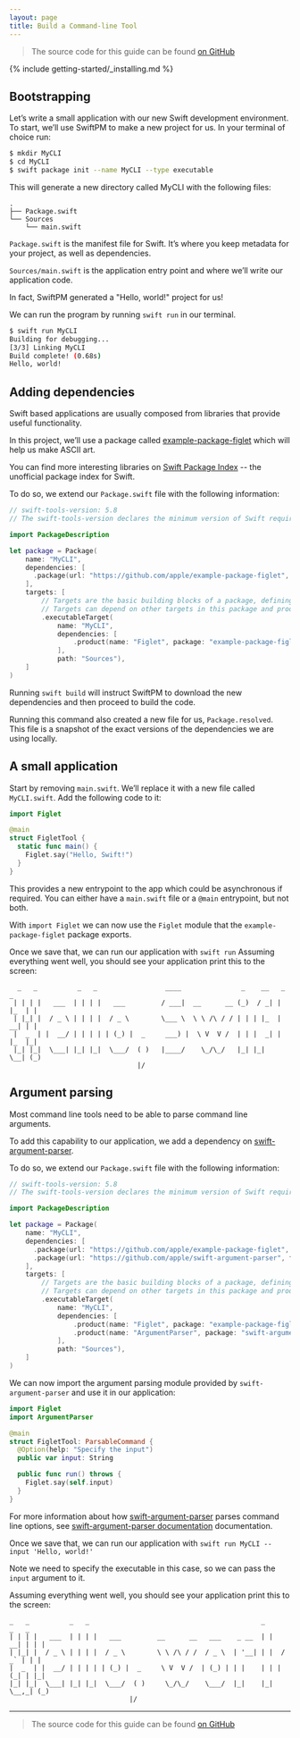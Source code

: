 ```yaml
---
layout: page
title: Build a Command-line Tool
---
```


> The source code for this guide can be found [on GitHub](https://github.com/apple/swift-getting-started-cli)

{% include getting-started/_installing.md %}

## Bootstrapping

Let’s write a small application with our new Swift development environment.
To start, we’ll use SwiftPM to make a new project for us. In your terminal of choice run:

~~~bash
$ mkdir MyCLI
$ cd MyCLI
$ swift package init --name MyCLI --type executable
~~~

This will generate a new directory called MyCLI with the following files:

~~~no-highlight
.
├── Package.swift
└── Sources
    └── main.swift
~~~

`Package.swift` is the manifest file for Swift. It’s where you keep metadata for your project, as well as dependencies.

`Sources/main.swift` is the application entry point and where we’ll write our application code.

In fact, SwiftPM generated a "Hello, world!" project for us!

We can run the program by running  `swift run`  in our terminal.

~~~bash
$ swift run MyCLI
Building for debugging...
[3/3] Linking MyCLI
Build complete! (0.68s)
Hello, world!
~~~

## Adding dependencies

Swift based applications are usually composed from libraries that provide useful functionality.

In this project, we’ll use a package called [example-package-figlet](https://github.com/apple/example-package-figlet) which will help us make ASCII art.

You can find more interesting libraries on [Swift Package Index](https://swiftpackageindex.com) -- the unofficial package index for Swift.

To do so, we extend our `Package.swift` file with the following information:

~~~swift
// swift-tools-version: 5.8
// The swift-tools-version declares the minimum version of Swift required to build this package.

import PackageDescription

let package = Package(
    name: "MyCLI",
    dependencies: [
      .package(url: "https://github.com/apple/example-package-figlet", branch: "main"),
    ],
    targets: [
        // Targets are the basic building blocks of a package, defining a module or a test suite.
        // Targets can depend on other targets in this package and products from dependencies.
        .executableTarget(
            name: "MyCLI",
            dependencies: [
                .product(name: "Figlet", package: "example-package-figlet"),
            ],
            path: "Sources"),
    ]
)
~~~

Running `swift build` will instruct SwiftPM to download the new dependencies and then proceed to build the code.

Running this command also created a new file for us, `Package.resolved`.
This file is a snapshot of the exact versions of the dependencies we are using locally.

## A small application

Start by removing `main.swift`. We’ll replace it with a new file called `MyCLI.swift`. Add the following code to it:

~~~swift
import Figlet

@main
struct FigletTool {
  static func main() {
    Figlet.say("Hello, Swift!")
  }
}
~~~

This provides a new entrypoint to the app which could be asynchronous if required. You can either have a `main.swift` file or a `@main` entrypoint, but not both.

With `import Figlet` we can now use the `Figlet` module that the `example-package-figlet` package exports.

Once we save that, we can run our application with `swift run`
Assuming everything went well, you should see your application print this to the screen:

~~~no-highlight
  _   _          _   _                 ____               _    __   _     _ 
 | | | |   ___  | | | |   ___         / ___|  __      __ (_)  / _| | |_  | |
 | |_| |  / _ \ | | | |  / _ \        \___ \  \ \ /\ / / | | | |_  | __| | |
 |  _  | |  __/ | | | | | (_) |  _     ___) |  \ V  V /  | | |  _| | |_  |_|
 |_| |_|  \___| |_| |_|  \___/  ( )   |____/    \_/\_/   |_| |_|    \__| (_)
                                |/                                          
~~~

## Argument parsing

Most command line tools need to be able to parse command line arguments.

To add this capability to our application, we add a dependency on [swift-argument-parser](https://github.com/apple/swift-argument-parser).

To do so, we extend our `Package.swift` file with the following information:

~~~swift
// swift-tools-version: 5.8
// The swift-tools-version declares the minimum version of Swift required to build this package.

import PackageDescription

let package = Package(
    name: "MyCLI",
    dependencies: [
      .package(url: "https://github.com/apple/example-package-figlet", branch: "main"),
      .package(url: "https://github.com/apple/swift-argument-parser", from: "1.0.0"),
    ],
    targets: [
        // Targets are the basic building blocks of a package, defining a module or a test suite.
        // Targets can depend on other targets in this package and products from dependencies.
        .executableTarget(
            name: "MyCLI",
            dependencies: [
                .product(name: "Figlet", package: "example-package-figlet"),
                .product(name: "ArgumentParser", package: "swift-argument-parser"),
            ],
            path: "Sources"),
    ]
)
~~~

We can now import the argument parsing module provided by `swift-argument-parser` and use it in our application:

~~~swift
import Figlet
import ArgumentParser

@main
struct FigletTool: ParsableCommand {
  @Option(help: "Specify the input")
  public var input: String

  public func run() throws {
    Figlet.say(self.input)
  }
}
~~~

For more information about how [swift-argument-parser](https://github.com/apple/swift-argument-parser) parses command line options, see [swift-argument-parser documentation](https://github.com/apple/swift-argument-parser) documentation.

Once we save that, we can run our application with `swift run MyCLI --input 'Hello, world!'`

Note we need to specify the executable in this case, so we can pass the `input` argument to it.

Assuming everything went well, you should see your application print this to the screen:

~~~no-highlight
_   _          _   _                                           _       _   _
| | | |   ___  | | | |   ___         __      __   ___    _ __  | |   __| | | |
| |_| |  / _ \ | | | |  / _ \        \ \ /\ / /  / _ \  | '__| | |  / _` | | |
|  _  | |  __/ | | | | | (_) |  _     \ V  V /  | (_) | | |    | | | (_| | |_|
|_| |_|  \___| |_| |_|  \___/  ( )     \_/\_/    \___/  |_|    |_|  \__,_| (_)
                              |/
~~~

---

> The source code for this guide can be found [on GitHub](https://github.com/apple/swift-getting-started-cli)
